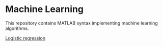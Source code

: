 # Machine Learning

This repository contains MATLAB syntax implementing machine learning algorithms.

[Logistic regression](../master/logistic-regression.md)
